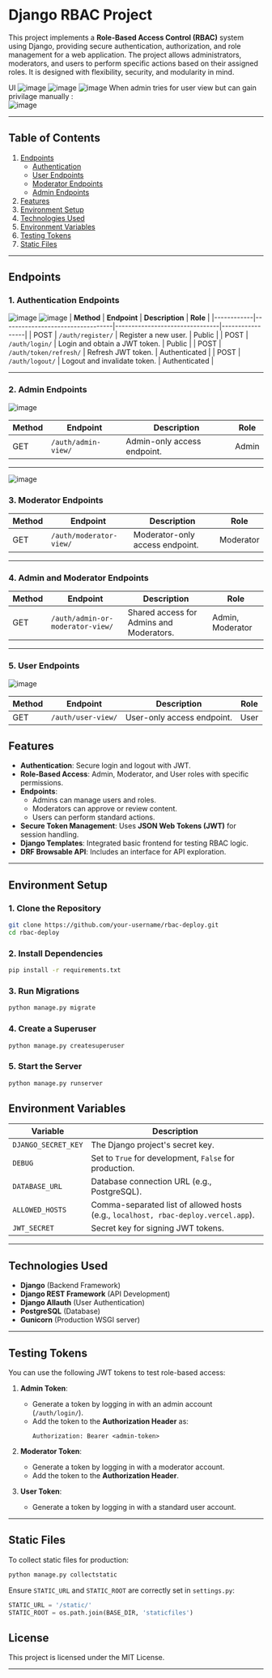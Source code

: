 # **Django RBAC Project**

This project implements a **Role-Based Access Control (RBAC)** system using Django, providing secure authentication, authorization, and role management for a web application. The project allows administrators, moderators, and users to perform specific actions based on their assigned roles. It is designed with flexibility, security, and modularity in mind.

UI
![image](https://github.com/user-attachments/assets/1dad1cd9-6f56-41e5-89f1-7c7332e4b59c)
![image](https://github.com/user-attachments/assets/99b25c07-ff3a-482b-ba08-961d35b5bbc1)
![image](https://github.com/user-attachments/assets/b117dca8-44e6-42d0-968e-3c8c94fed690)
When admin tries for user view but can gain privilage manually :  
![image](https://github.com/user-attachments/assets/1078f043-46fd-4527-9be0-b31e39550f82)

---

## **Table of Contents**
1. [Endpoints](#endpoints)
    - [Authentication](#authentication)
    - [User Endpoints](#user-endpoints)
    - [Moderator Endpoints](#moderator-endpoints)
    - [Admin Endpoints](#admin-endpoints)
2. [Features](#features)
3. [Environment Setup](#environment-setup)
4. [Technologies Used](#technologies-used)
5. [Environment Variables](#environment-variables)
6. [Testing Tokens](#testing-tokens)
7. [Static Files](#static-files)

---

## **Endpoints**

### **1. Authentication Endpoints**

![image](https://github.com/user-attachments/assets/14aaca50-3d9e-4c10-a540-8dac023e9fe7)
![image](https://github.com/user-attachments/assets/d002a19e-9825-4b48-91a1-2aeb825be573)
| **Method** | **Endpoint**                     | **Description**                | **Role**        |
|------------|----------------------------------|--------------------------------|-----------------|
| POST       | `/auth/register/`                | Register a new user.           | Public          |
| POST       | `/auth/login/`                   | Login and obtain a JWT token.  | Public          |
| POST       | `/auth/token/refresh/`           | Refresh JWT token.             | Authenticated   |
| POST       | `/auth/logout/`                  | Logout and invalidate token.   | Authenticated   |

---

### **2. Admin Endpoints**

![image](https://github.com/user-attachments/assets/ba426c62-a14f-427d-b352-333f8f58cd77)

| **Method** | **Endpoint**                     | **Description**                | **Role**        |
|------------|----------------------------------|--------------------------------|-----------------|
| GET        | `/auth/admin-view/`              | Admin-only access endpoint.    | Admin           |

---

![image](https://github.com/user-attachments/assets/d4e798ed-8b21-46eb-9e07-d630667ae2cf)

### **3. Moderator Endpoints**

| **Method** | **Endpoint**                     | **Description**                | **Role**        |
|------------|----------------------------------|--------------------------------|-----------------|
| GET        | `/auth/moderator-view/`          | Moderator-only access endpoint.| Moderator       |

---

### **4. Admin and Moderator Endpoints**

| **Method** | **Endpoint**                     | **Description**                | **Role**        |
|------------|----------------------------------|--------------------------------|-----------------|
| GET        | `/auth/admin-or-moderator-view/` | Shared access for Admins and Moderators. | Admin, Moderator |

---

### **5. User Endpoints**
![image](https://github.com/user-attachments/assets/5e5024e8-ed62-45e0-8fdd-6e88719bc378)

| **Method** | **Endpoint**                     | **Description**                | **Role**        |
|------------|----------------------------------|--------------------------------|-----------------|
| GET        | `/auth/user-view/`               | User-only access endpoint.     | User            |


## **Features**

- **Authentication**: Secure login and logout with JWT.
- **Role-Based Access**: Admin, Moderator, and User roles with specific permissions.
- **Endpoints**:
  - Admins can manage users and roles.
  - Moderators can approve or review content.
  - Users can perform standard actions.
- **Secure Token Management**: Uses **JSON Web Tokens (JWT)** for session handling.
- **Django Templates**: Integrated basic frontend for testing RBAC logic.
- **DRF Browsable API**: Includes an interface for API exploration.

---

## **Environment Setup**

### **1. Clone the Repository**
```bash
git clone https://github.com/your-username/rbac-deploy.git
cd rbac-deploy
```

### **2. Install Dependencies**
```bash
pip install -r requirements.txt
```

### **3. Run Migrations**
```bash
python manage.py migrate
```

### **4. Create a Superuser**
```bash
python manage.py createsuperuser
```

### **5. Start the Server**
```bash
python manage.py runserver
```

## **Environment Variables**

| **Variable**          | **Description**                       |
|------------------------|---------------------------------------|
| `DJANGO_SECRET_KEY`    | The Django project's secret key.      |
| `DEBUG`                | Set to `True` for development, `False` for production. |
| `DATABASE_URL`         | Database connection URL (e.g., PostgreSQL). |
| `ALLOWED_HOSTS`        | Comma-separated list of allowed hosts (e.g., `localhost, rbac-deploy.vercel.app`). |
| `JWT_SECRET`           | Secret key for signing JWT tokens.    |

---
## **Technologies Used**

- **Django** (Backend Framework)
- **Django REST Framework** (API Development)
- **Django Allauth** (User Authentication)
- **PostgreSQL** (Database)
- **Gunicorn** (Production WSGI server)

---

## **Testing Tokens**

You can use the following JWT tokens to test role-based access:

1. **Admin Token**:
   - Generate a token by logging in with an admin account (`/auth/login/`).
   - Add the token to the **Authorization Header** as:
     ```
     Authorization: Bearer <admin-token>
     ```

2. **Moderator Token**:
   - Generate a token by logging in with a moderator account.
   - Add the token to the **Authorization Header**.

3. **User Token**:
   - Generate a token by logging in with a standard user account.

---

## **Static Files**

To collect static files for production:
```bash
python manage.py collectstatic
```

Ensure `STATIC_URL` and `STATIC_ROOT` are correctly set in `settings.py`:
```python
STATIC_URL = '/static/'
STATIC_ROOT = os.path.join(BASE_DIR, 'staticfiles')
```

## **License**

This project is licensed under the MIT License.

---

